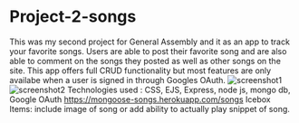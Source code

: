 # Project-2-songs
This was my second project for General Assembly and it as an app to track your favorite songs. Users are able to post their favorite song and are also able to comment on the songs they posted as well as other songs on the site. This app offers full CRUD functionality but most features are only availabe when a user is signed in through Googles OAuth.
![screenshot1](https://i.imgur.com/nIX5xsE.png)
![screenshot2](https://i.imgur.com/aXj2G51.png)
Technologies used : CSS, EJS, Express, node js, mongo db, Google OAuth
https://mongoose-songs.herokuapp.com/songs
Icebox Items: include image of song or add ability to actually play snippet of song.
